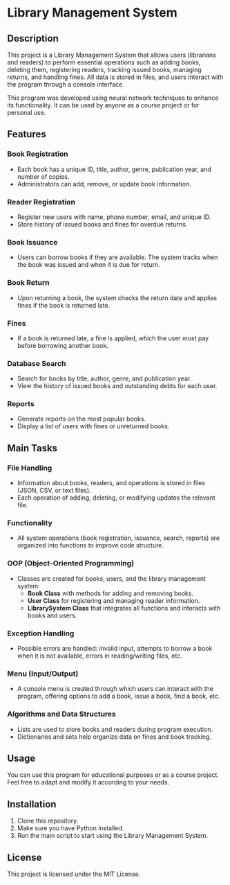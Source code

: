 # Library Management System

## Description

This project is a Library Management System that allows users (librarians and readers) to perform essential operations such as adding books, deleting them, registering readers, tracking issued books, managing returns, and handling fines. All data is stored in files, and users interact with the program through a console interface.

This program was developed using neural network techniques to enhance its functionality. It can be used by anyone as a course project or for personal use.

## Features

### Book Registration
- Each book has a unique ID, title, author, genre, publication year, and number of copies.
- Administrators can add, remove, or update book information.

### Reader Registration
- Register new users with name, phone number, email, and unique ID.
- Store history of issued books and fines for overdue returns.

### Book Issuance
- Users can borrow books if they are available. The system tracks when the book was issued and when it is due for return.

### Book Return
- Upon returning a book, the system checks the return date and applies fines if the book is returned late.

### Fines
- If a book is returned late, a fine is applied, which the user must pay before borrowing another book.

### Database Search
- Search for books by title, author, genre, and publication year.
- View the history of issued books and outstanding debts for each user.

### Reports
- Generate reports on the most popular books.
- Display a list of users with fines or unreturned books.

## Main Tasks

### File Handling
- Information about books, readers, and operations is stored in files (JSON, CSV, or text files).
- Each operation of adding, deleting, or modifying updates the relevant file.

### Functionality
- All system operations (book registration, issuance, search, reports) are organized into functions to improve code structure.

### OOP (Object-Oriented Programming)
- Classes are created for books, users, and the library management system:
  - **Book Class** with methods for adding and removing books.
  - **User Class** for registering and managing reader information.
  - **LibrarySystem Class** that integrates all functions and interacts with books and users.

### Exception Handling
- Possible errors are handled: invalid input, attempts to borrow a book when it is not available, errors in reading/writing files, etc.

### Menu (Input/Output)
- A console menu is created through which users can interact with the program, offering options to add a book, issue a book, find a book, etc.

### Algorithms and Data Structures
- Lists are used to store books and readers during program execution.
- Dictionaries and sets help organize data on fines and book tracking.

## Usage
You can use this program for educational purposes or as a course project. Feel free to adapt and modify it according to your needs.

## Installation
1. Clone this repository.
2. Make sure you have Python installed.
3. Run the main script to start using the Library Management System.

## License
This project is licensed under the MIT License.
